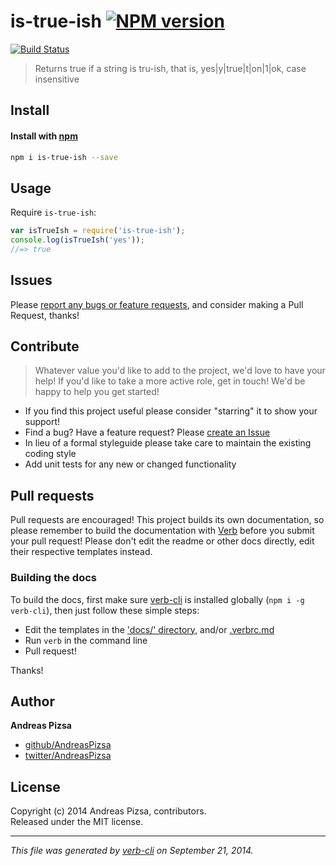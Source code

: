 # is-true-ish [![NPM version](https://badge.fury.io/js/is-true-ish.svg)](http://badge.fury.io/js/is-true-ish)
  [![Build Status](https://travis-ci.org/AndreasPizsa/is-true-ish.svg)](https://travis-ci.org/AndreasPizsa/is-true-ish)

> Returns true if a string is tru-ish, that is, yes|y|true|t|on|1|ok, case insensitive

## Install
#### Install with [npm](npmjs.org)

```bash
npm i is-true-ish --save
```

## Usage
Require `is-true-ish`:

```js
var isTrueIsh = require('is-true-ish');
console.log(isTrueIsh('yes'));
//=> true
```

## Issues
Please [report any bugs or feature requests](https://github.com/AndreasPizsa/is-true-ish/issues/new), and consider making a Pull Request, thanks!

## Contribute

> Whatever value you'd like to add to the project, we'd love to have your help! If you'd like to take a more active role, get in touch! We'd be happy to help you get started!

* If you find this project useful please consider "starring" it to show your support!
* Find a bug? Have a feature request? Please [create an Issue](https://github.com/AndreasPizsa/is-true-ish/issues)
* In lieu of a formal styleguide please take care to maintain the existing coding style
* Add unit tests for any new or changed functionality

## Pull requests

Pull requests are encouraged! This project builds its own documentation, so please remember to build the documentation with [Verb](https://github.com/assemble/verb) before you submit your pull request! Please don't edit the readme or other docs directly, edit their respective templates instead.

### Building the docs

To build the docs, first make sure [verb-cli](https://github.com/assemble/verb-cli) is installed globally (`npm i -g verb-cli`), then just follow these simple steps:

* Edit the templates in the ['docs/' directory](./docs), and/or [.verbrc.md](./.verbrc.md)
* Run `verb` in the command line
* Pull request!

Thanks!

## Author

**Andreas Pizsa**

+ [github/AndreasPizsa](https://github.com/AndreasPizsa)
+ [twitter/AndreasPizsa](http://twitter.com/AndreasPizsa)


## License
Copyright (c) 2014 Andreas Pizsa, contributors.  
Released under the MIT license.


***

_This file was generated by [verb-cli](https://github.com/assemble/verb-cli) on September 21, 2014._
